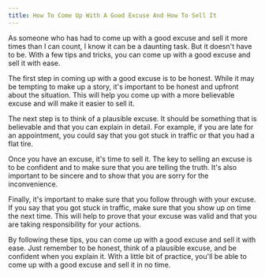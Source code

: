 ```yaml
---
title: How To Come Up With A Good Excuse And How To Sell It
---
```


As someone who has had to come up with a good excuse and sell it more times than I can count, I know it can be a daunting task. But it doesn't have to be. With a few tips and tricks, you can come up with a good excuse and sell it with ease. 

The first step in coming up with a good excuse is to be honest. While it may be tempting to make up a story, it's important to be honest and upfront about the situation. This will help you come up with a more believable excuse and will make it easier to sell it. 

The next step is to think of a plausible excuse. It should be something that is believable and that you can explain in detail. For example, if you are late for an appointment, you could say that you got stuck in traffic or that you had a flat tire. 

Once you have an excuse, it's time to sell it. The key to selling an excuse is to be confident and to make sure that you are telling the truth. It's also important to be sincere and to show that you are sorry for the inconvenience. 

Finally, it's important to make sure that you follow through with your excuse. If you say that you got stuck in traffic, make sure that you show up on time the next time. This will help to prove that your excuse was valid and that you are taking responsibility for your actions. 

By following these tips, you can come up with a good excuse and sell it with ease. Just remember to be honest, think of a plausible excuse, and be confident when you explain it. With a little bit of practice, you'll be able to come up with a good excuse and sell it in no time.